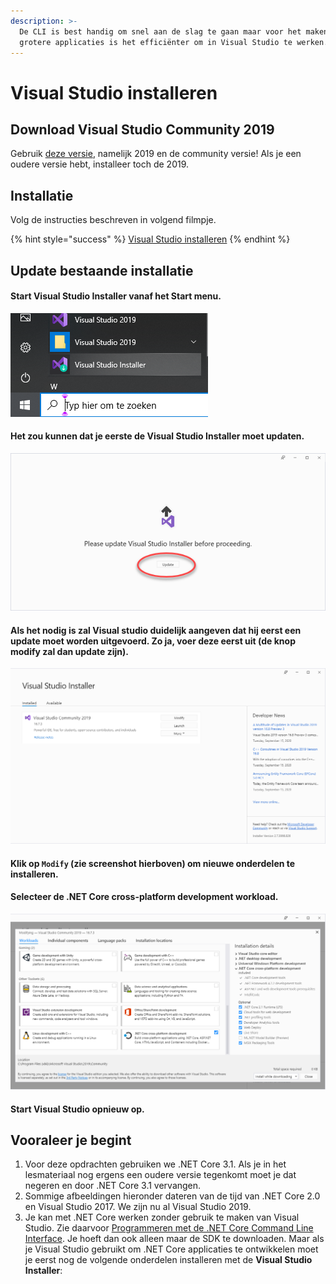 ```yaml
---
description: >-
  De CLI is best handig om snel aan de slag te gaan maar voor het maken van
  grotere applicaties is het efficiënter om in Visual Studio te werken.
---
```


# Visual Studio installeren

## Download Visual Studio Community 2019

Gebruik [deze versie](https://visualstudio.microsoft.com/downloads/), namelijk 2019 en de community versie! Als je een oudere versie hebt, installeer toch de 2019.

## Installatie

Volg de instructies beschreven in volgend filmpje.

{% hint style="success" %}
[Visual Studio installeren](https://youtu.be/S4lfmS0WbnY)
{% endhint %}

## Update bestaande installatie

#### Start Visual Studio Installer vanaf het Start menu.

![](../../.gitbook/assets/image%20%2862%29.png)

#### Het zou kunnen dat je eerste de Visual Studio Installer moet updaten.

![](../../.gitbook/assets/image%20%289%29.png)

#### Als het nodig is zal Visual studio duidelijk aangeven dat hij eerst een update moet worden uitgevoerd. Zo ja, voer deze eerst uit \(de knop modify zal dan update zijn\).

![](../../.gitbook/assets/image%20%2861%29.png)

#### **Klik op** **`Modify`** \(zie screenshot hierboven\) om nieuwe onderdelen te installeren.

#### Selecteer de .NET Core cross-platform development workload.

![](../../.gitbook/assets/image%20%2860%29.png)

#### Start Visual Studio opnieuw op.

## Vooraleer je begint

1. Voor deze opdrachten gebruiken we .NET Core 3.1. Als je in het lesmateriaal nog ergens een oudere versie tegenkomt moet je dat negeren en door .NET Core 3.1 vervangen.
2. Sommige afbeeldingen hieronder dateren van de tijd van .NET Core 2.0 en Visual Studio 2017. We zijn nu al Visual Studio 2019.
3. Je kan met .NET Core werken zonder gebruik te maken van Visual Studio. Zie daarvoor [Programmeren met de .NET Core Command Line Interface](https://graduaat.programmeren.app/myap/it/page/programming/microsoft.net/dotnet%20core/Programmeren%20met%20de%20.NET%20Core%20Command%20Line%20Interface.html). Je hoeft dan ook alleen maar de SDK te downloaden. Maar als je Visual Studio gebruikt om .NET Core applicaties te ontwikkelen moet je eerst nog de volgende onderdelen installeren met de **Visual Studio Installer**:

